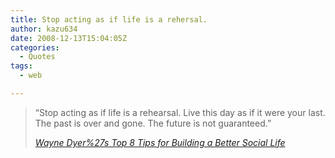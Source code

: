 ```yaml
---
title: Stop acting as if life is a rehersal.
author: kazu634
date: 2008-12-13T15:04:05Z
categories:
  - Quotes
tags:
  - web

---
```

<div class="section">
<blockquote title="Wayne Dyer%27s Top 8 Tips for Building a Better Social Life" cite="http://www.positivityblog.com/index.php/2008/12/12/wayne-dyers-top-8-tips-for-building-a-better-social-life/">
<p>
      &#8220;Stop acting as if life is a rehearsal. Live this day as if it were your last. The past is over and gone. The future is not guaranteed.&#8221;
</p>
    
<p>
<cite><a href="http://www.positivityblog.com/index.php/2008/12/12/wayne-dyers-top-8-tips-for-building-a-better-social-life/" onclick="__gaTracker('send', 'event', 'outbound-article', 'http://www.positivityblog.com/index.php/2008/12/12/wayne-dyers-top-8-tips-for-building-a-better-social-life/', 'Wayne Dyer%27s Top 8 Tips for Building a Better Social Life');" target="_blank">Wayne Dyer%27s Top 8 Tips for Building a Better Social Life</a></cite>
</p>
</blockquote>
</div>

